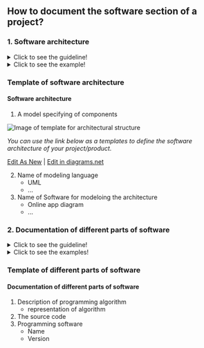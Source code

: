 ## **How to document the software section of a project?**

 ### **1. Software architecture**
<details>
  <summary>Click to see the guideline!</summary>
 
*The software architecture represents the repository details of all the software that is necessary for reusing and running the project.*

 ```
1. What minimum documentation should the architectural structure provide?

- A model specifying the kinds of components and their sub-components of software in the format of a tree  or graph (refer to the example below)

2. How to implement the architectural model?
 
- Use modeling language for representation, such as 
  - SysML (Block Definition, Activity, or Internal Block diagram)
  - UML
- Use open-source software for modeling the tree or graph representation, such as
  - Papyrus
  - Modelio
  - Capella 
  ```
 </details>
 
 <details>
  <summary>Click to see the example!</summary>
 
#### *Example of software architecture of* [PX4 Vision](https://docs.px4.io/master/en/concept/architecture.html#px4-architectural-overview) 
 </details>


### Template of software architecture

 #### **Software architecture**
 
  1. A model specifying of components 
 
 ![Image of template for architectural structure ](https://github.com/OPEN-NEXT/wp2.3_Guideline-for-documentation-of-OSH-design-reuse/blob/main/Sources/Images/Template%20of%20software%20architecture.jpg)
 
  *You can use the link below as a templates to define the software architecture of your project/product.*
 
 <a href="https://app.diagrams.net/#Hamerezoji1362%2Fdrawio-github%2Fmaster%2FTemplate%20of%20software%20architecture.drawio" target="_blank">Edit As New</a> | <a href="https://app.diagrams.net/#Hamerezoji1362%2Fdrawio-github%2Fmaster%2FTemplate%20of%20software%20architecture.png" target="_blank">Edit in diagrams.net</a>
 
  2. Name of modeling language
     * UML
     * ...
  3. Name of Software for modeloing the architecture
     * Online app diagram
     * ...

 
 ### **2. Documentation of different parts of software**
<details>
  <summary>Click to see the guideline!</summary>
 
 ```
This part based on the different products could include

- Description of programming algorithm   
- The source code. 
- Version of software
 ```
</details>

<details>
  <summary>Click to see the examples!</summary>
 
### *Examples:* 

*1. [Nasa-JPL](https://github.com/nasa-jpl/open-source-rover/tree/master/software)*

*2. [AmboVent](https://github.com/AmboVent-1690-108/AmboVent/tree/master/3-Software)*

*3. [Poppy project](https://docs.poppy-project.org/en/installation/)*
</details>

### Template of different parts of software

 #### Documentation of different parts of software
  1. Description of programming algorithm 
     * representation of algorithm 
  2. The source code
  3. Programming software
     * Name
     * Version
 



